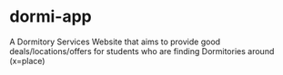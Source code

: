 # dormi-app
A Dormitory Services Website that aims to provide good deals/locations/offers for students who are finding Dormitories around (x=place)
